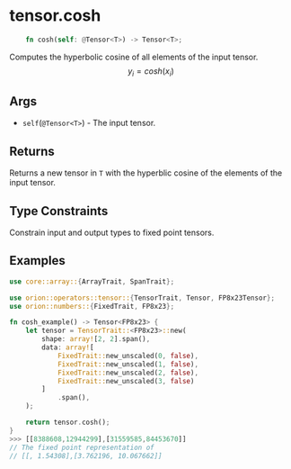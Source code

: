 # tensor.cosh

```rust 
    fn cosh(self: @Tensor<T>) -> Tensor<T>;
```

Computes the hyperbolic cosine of all elements of the input tensor.
$$
y_i=cosh({x_i})
$$

## Args

* `self`(`@Tensor<T>`) - The input tensor.

## Returns

Returns a new tensor in `T` with the hyperblic cosine of the elements of the input tensor.

## Type Constraints

Constrain input and output types to fixed point tensors.

## Examples

```rust
use core::array::{ArrayTrait, SpanTrait};

use orion::operators::tensor::{TensorTrait, Tensor, FP8x23Tensor};
use orion::numbers::{FixedTrait, FP8x23};

fn cosh_example() -> Tensor<FP8x23> {
    let tensor = TensorTrait::<FP8x23>::new(
        shape: array![2, 2].span(),
        data: array![
            FixedTrait::new_unscaled(0, false),
            FixedTrait::new_unscaled(1, false),
            FixedTrait::new_unscaled(2, false),
            FixedTrait::new_unscaled(3, false)
        ]
            .span(),
    );

    return tensor.cosh();
}
>>> [[8388608,12944299],[31559585,84453670]]
// The fixed point representation of
// [[, 1.54308],[3.762196, 10.067662]]
```

